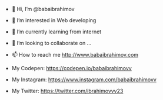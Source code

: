 - 👋 Hi, I’m @babaibrahimov
- 👀 I’m interested in Web developing
- 🌱 I’m currently learning from internet
- 💞️ I’m looking to collaborate on ...
- 📫 How to reach me http://www.babaibrahimov.com

- My Codepen: https://codepen.io/babaibrahimovv
- My Instagram: https://www.instagram.com/babaibrahimovv
- My Twitter: https://twitter.com/ibrahimovvv23

<!---
babaibrahimov/babaibrahimov is a ✨ special ✨ repository because its `README.md` (this file) appears on your GitHub profile.
You can click the Preview link to take a look at your changes.
--->
